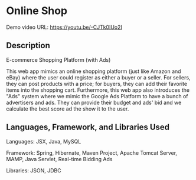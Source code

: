 # Online Shop

Demo video URL: https://youtu.be/-CJTk0IUo2I

## Description

E-commerce Shopping Platform (with Ads)

This web app mimics an online shopping platform (just like Amazon and eBay) where the user could register as either a buyer or a seller.
For sellers, they can post products with a price; for buyers, they can add their favorite items into the shopping cart. Furthermore, this 
web app also introduces the "Ads" system where we mimic the Google Ads Platform to have a bunch of advertisers and ads. They can provide 
their budget and ads' bid and we calculate the best score ad the show it to the user.

## Languages, Framework, and Libraries Used

Languages: JSX, Java, MySQL

Framework: Spring, Hibernate, Maven Project, Apache Tomcat Server, MAMP, Java Servlet, Real-time Bidding Ads

Libraries: JSON, JDBC
